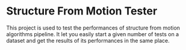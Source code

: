 Structure From Motion Tester
============================

This project is used to test the performances of structure from motion algorithms pipeline. It let you easily start a given number of tests on a dataset and get the results of its performances in the same place.



